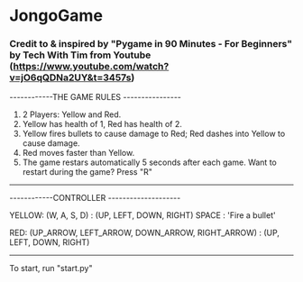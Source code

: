 # JongoGame

### Credit to & inspired by "Pygame in 90 Minutes - For Beginners" by Tech With Tim from Youtube (https://www.youtube.com/watch?v=jO6qQDNa2UY&t=3457s)

------------THE GAME RULES ----------------

1. 2 Players: Yellow and Red.
2. Yellow has health of 1, Red has health of 2.
3. Yellow fires bullets to cause damage to Red; Red dashes into Yellow to cause damage.
4. Red moves faster than Yellow.
5. The game restars automatically 5 seconds after each game. Want to restart during the game? Press "R"

-------------------------------------------

------------CONTROLLER --------------------

YELLOW:
  (W, A, S, D) : (UP, LEFT, DOWN, RIGHT)
  SPACE : 'Fire a bullet'
 
 RED:
  (UP_ARROW, LEFT_ARROW, DOWN_ARROW, RIGHT_ARROW) : (UP, LEFT, DOWN, RIGHT)
 
 -------------------------------------------
 
 To start, run "start.py"
 
